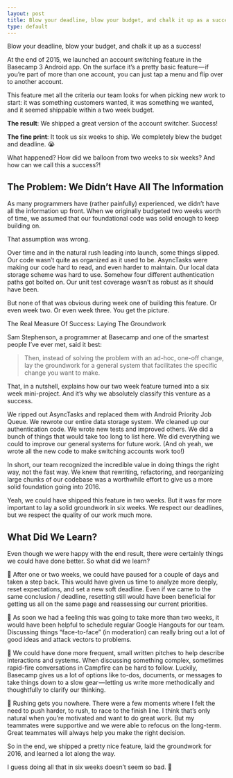 ```yaml
---
layout: post
title: Blow your deadline, blow your budget, and chalk it up as a success
type: default
---
```


Blow your deadline, blow your budget, and chalk it up as a success!

At the end of 2015, we launched an account switching feature in the Basecamp 3 Android app. On the surface it’s a pretty basic feature — if you’re part of more than one account, you can just tap a menu and flip over to another account.

This feature met all the criteria our team looks for when picking new work to start: it was something customers wanted, it was something we wanted, and it seemed shippable within a two week budget.

**The result**: We shipped a great version of the account switcher. Success!

**The fine print**: It took us six weeks to ship. We completely blew the budget and deadline. 😭

What happened? How did we balloon from two weeks to six weeks? And how can we call this a success?!

## The Problem: We Didn’t Have All The Information

As many programmers have (rather painfully) experienced, we didn’t have all the information up front. When we originally budgeted two weeks worth of time, we assumed that our foundational code was solid enough to keep building on.

That assumption was wrong.

Over time and in the natural rush leading into launch, some things slipped. Our code wasn’t quite as organized as it used to be. AsyncTasks were making our code hard to read, and even harder to maintain. Our local data storage scheme was hard to use. Somehow four different authentication paths got bolted on. Our unit test coverage wasn’t as robust as it should have been.

But none of that was obvious during week one of building this feature. Or even week two. Or even week three. You get the picture.

The Real Measure Of Success: Laying The Groundwork

Sam Stephenson, a programmer at Basecamp and one of the smartest people I’ve ever met, said it best:

> Then, instead of solving the problem with an ad-hoc, one-off change, lay the groundwork for a general system that facilitates the specific change you want to make.

That, in a nutshell, explains how our two week feature turned into a six week mini-project. And it’s why we absolutely classify this venture as a success.

We ripped out AsyncTasks and replaced them with Android Priority Job Queue. We rewrote our entire data storage system. We cleaned up our authentication code. We wrote new tests and improved others. We did a bunch of things that would take too long to list here. We did everything we could to improve our general systems for future work. (And oh yeah, we wrote all the new code to make switching accounts work too!)

In short, our team recognized the incredible value in doing things the right way, not the fast way. We knew that rewriting, refactoring, and reorganizing large chunks of our codebase was a worthwhile effort to give us a more solid foundation going into 2016.

Yeah, we could have shipped this feature in two weeks. But it was far more important to lay a solid groundwork in six weeks. We respect our deadlines, but we respect the quality of our work much more.

## What Did We Learn?

Even though we were happy with the end result, there were certainly things we could have done better. So what did we learn?

📅 After one or two weeks, we could have paused for a couple of days and taken a step back. This would have given us time to analyze more deeply, reset expectations, and set a new soft deadline. Even if we came to the same conclusion / deadline, resetting still would have been beneficial for getting us all on the same page and reassessing our current priorities.

🎥 As soon we had a feeling this was going to take more than two weeks, it would have been helpful to schedule regular Google Hangouts for our team. Discussing things “face-to-face” (in moderation) can really bring out a lot of good ideas and attack vectors to problems.

📝 We could have done more frequent, small written pitches to help describe interactions and systems. When discussing something complex, sometimes rapid-fire conversations in Campfire can be hard to follow. Luckily, Basecamp gives us a lot of options like to-dos, documents, or messages to take things down to a slow gear — letting us write more methodically and thoughtfully to clarify our thinking.

🏃 Rushing gets you nowhere. There were a few moments where I felt the need to push harder, to rush, to race to the finish line. I think that’s only natural when you’re motivated and want to do great work. But my teammates were supportive and we were able to refocus on the long-term. Great teammates will always help you make the right decision.

So in the end, we shipped a pretty nice feature, laid the groundwork for 2016, and learned a lot along the way.

I guess doing all that in six weeks doesn’t seem so bad. 🎉
